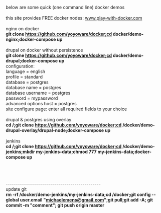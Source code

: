 below are some quick (one command line) docker demos<br>
<br>
this site provides FREE docker nodes: www.play-with-docker.com<br>
<br>
nginx on docker<br>
<b>git clone https://github.com/yoyoware/docker;cd docker/demo-nginx;docker-compose up</b><br>
<br>
drupal on docker without persistence<br>
<b>git clone https://github.com/yoyoware/docker;cd docker/demo-drupal;docker-compose up</b><br>
configuration:<br>
language = english<br>
profile = standard<br>
database = postgres<br>
database name = postgres<br>
database username = postgres<br>
password = mypassword<br>
advanced options host = postgres<br>
site configure page: enter all required fields to your choice<br>
<br>
drupal & postgres using overlay<br>
<b>cd /;git clone https://github.com/yoyoware/docker;cd /docker/demo-drupal-overlay/drupal-node;docker-compose up</b><br>
<br>
jenkins<br>
<b>cd /;git clone https://github.com/yoyoware/docker;cd /docker/demo-jenkins;mkdir my-jenkins-data;chmod 777 my-jenkins-data;docker-compose up</b><br>
<br>
<br>
<br>
<br>
-----------------------------------------------<br>
update git<br>
<b>rm -rf /docker/demo-jenkins/my-jenkins-data;cd /docker;git config --global user.email "michaelemens@gmail.com";git pull;git add -A; git commit -m "comment"; git push origin master</b><br>




